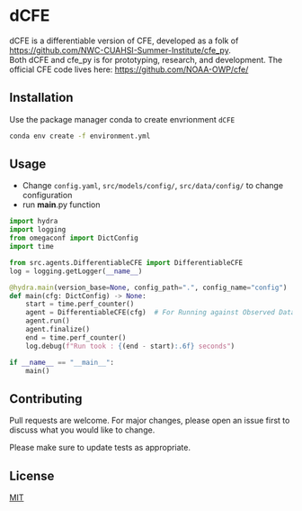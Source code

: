# dCFE
dCFE is a differentiable version of CFE, developed as a folk of https://github.com/NWC-CUAHSI-Summer-Institute/cfe_py.  
Both dCFE and cfe_py is for prototyping, research, and development.
The official CFE code lives here: https://github.com/NOAA-OWP/cfe/

## Installation

Use the package manager conda to create envrionment ```dCFE```

```bash
conda env create -f environment.yml
```

## Usage
- Change ```config.yaml```, ```src/models/config/```, ```src/data/config/``` to change configuration
- run __main__.py function

```python
import hydra
import logging
from omegaconf import DictConfig
import time

from src.agents.DifferentiableCFE import DifferentiableCFE
log = logging.getLogger(__name__)

@hydra.main(version_base=None, config_path=".", config_name="config")
def main(cfg: DictConfig) -> None:
    start = time.perf_counter()
    agent = DifferentiableCFE(cfg)  # For Running against Observed Data
    agent.run()
    agent.finalize()
    end = time.perf_counter()
    log.debug(f"Run took : {(end - start):.6f} seconds")

if __name__ == "__main__":
    main()
```

## Contributing

Pull requests are welcome. For major changes, please open an issue first
to discuss what you would like to change.

Please make sure to update tests as appropriate.

## License

[MIT](https://choosealicense.com/licenses/mit/)